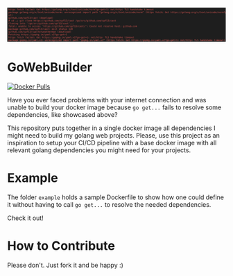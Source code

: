 ![motive](https://raw.githubusercontent.com/abilioesteves/gowebbuilder/assets/motive.png)

# GoWebBuilder
[![Docker Pulls](https://img.shields.io/docker/pulls/abilioesteves/gowebbuilder.svg)](https://hub.docker.com/r/abilioesteves/gowebbuilder)

Have you ever faced problems with your internet connection and was unable to build your docker image because `go get...` fails to resolve some dependencies, like showcased above?

This repository puts together in a single docker image all dependencies I might need to build my golang web projects. Please, use this project as an inspiration to setup your CI/CD pipeline with a base docker image with all relevant golang dependencies you might need for your projects.

# Example

The folder `example` holds a sample Dockerfile to show how one could define it without having to call `go get...` to resolve the needed dependencies.

Check it out!

# How to Contribute

Please don't. Just fork it and be happy :) 
